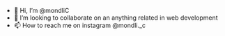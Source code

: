 - 👋 Hi, I’m @mondliC
- 💞️ I’m looking to collaborate on an anything related in web development
- 📫 How to reach me on instagram @mondli._c

<!---
mondlink3/mondlink3 is a ✨ special ✨ repository because its `README.md` (this file) appears on your GitHub profile.
You can click the Preview link to take a look at your changes.
--->
